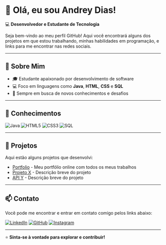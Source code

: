 # 👋 Olá, eu sou Andrey Dias! 

💻 **Desenvolvedor e Estudante de Tecnologia**

Seja bem-vindo ao meu perfil GitHub! Aqui você encontrará alguns dos projetos em que estou trabalhando, minhas habilidades em programação, e links para me encontrar nas redes sociais.

---

## 🚀 Sobre Mim
- 🎓 Estudante apaixonado por desenvolvimento de software
- 💻 Foco em linguagens como **Java**, **HTML**, **CSS** e **SQL**
- 🎯 Sempre em busca de novos conhecimentos e desafios

---

## 💼 Conhecimentos

![Java](https://img.shields.io/badge/Java-ED8B00?style=for-the-badge&logo=java&logoColor=white)
![HTML5](https://img.shields.io/badge/HTML5-E34F26?style=for-the-badge&logo=html5&logoColor=white)
![CSS3](https://img.shields.io/badge/CSS3-1572B6?style=for-the-badge&logo=css3&logoColor=white)
![SQL](https://img.shields.io/badge/SQL-4479A1?style=for-the-badge&logo=postgresql&logoColor=white)

---

## 📂 Projetos
Aqui estão alguns projetos que desenvolvi:

- [Portfolio](https://github.com/seu-usuario/portfolio) - Meu portfólio online com todos os meus trabalhos
- [Projeto X](https://github.com/seu-usuario/projeto-x) - Descrição breve do projeto
- [API Y](https://github.com/seu-usuario/api-y) - Descrição breve do projeto

---

## 📫 Contato

Você pode me encontrar e entrar em contato comigo pelos links abaixo:

[![LinkedIn](https://img.shields.io/badge/LinkedIn-0077B5?style=for-the-badge&logo=linkedin&logoColor=white)](https://www.linkedin.com/in/seu-linkedin)
[![GitHub](https://img.shields.io/badge/GitHub-100000?style=for-the-badge&logo=github&logoColor=white)](https://github.com/seu-usuario)
[![Instagram](https://img.shields.io/badge/Instagram-E4405F?style=for-the-badge&logo=instagram&logoColor=white)](https://www.instagram.com/seu-instagram)

---

⭐ **Sinta-se à vontade para explorar e contribuir!**
